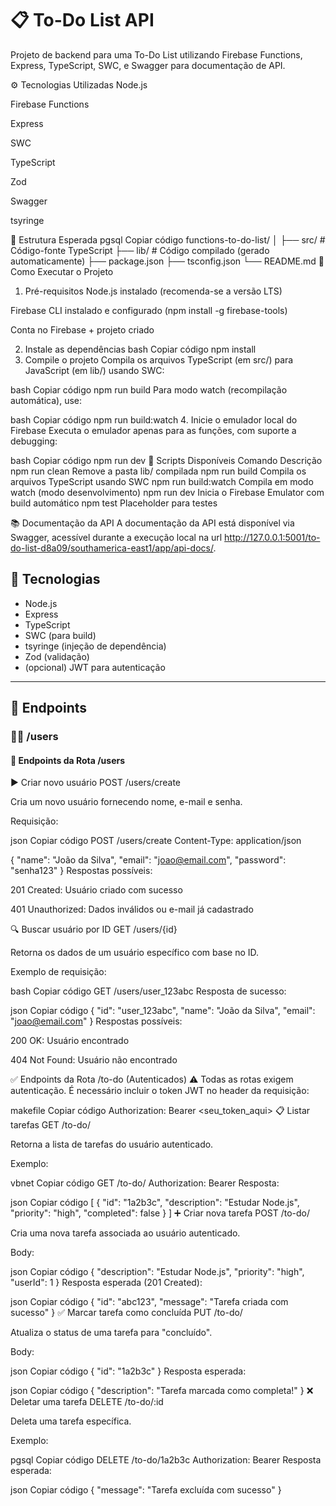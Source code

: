 # 📋 To-Do List API

Projeto de backend para uma To-Do List utilizando Firebase Functions, Express, TypeScript, SWC, e Swagger para documentação de API.

⚙️ Tecnologias Utilizadas
Node.js

Firebase Functions

Express

SWC

TypeScript

Zod

Swagger

tsyringe

📁 Estrutura Esperada
pgsql
Copiar código
functions-to-do-list/
│
├── src/               # Código-fonte TypeScript
├── lib/               # Código compilado (gerado automaticamente)
├── package.json
├── tsconfig.json
└── README.md
🚀 Como Executar o Projeto
1. Pré-requisitos
Node.js instalado (recomenda-se a versão LTS)

Firebase CLI instalado e configurado (npm install -g firebase-tools)

Conta no Firebase + projeto criado

2. Instale as dependências
bash
Copiar código
npm install
3. Compile o projeto
Compila os arquivos TypeScript (em src/) para JavaScript (em lib/) usando SWC:

bash
Copiar código
npm run build
Para modo watch (recompilação automática), use:

bash
Copiar código
npm run build:watch
4. Inicie o emulador local do Firebase
Executa o emulador apenas para as funções, com suporte a debugging:

bash
Copiar código
npm run dev
🧹 Scripts Disponíveis
Comando	Descrição
npm run clean	Remove a pasta lib/ compilada
npm run build	Compila os arquivos TypeScript usando SWC
npm run build:watch	Compila em modo watch (modo desenvolvimento)
npm run dev	Inicia o Firebase Emulator com build automático
npm test	Placeholder para testes

📚 Documentação da API
A documentação da API está disponível via Swagger, acessível durante a execução local na url http://127.0.0.1:5001/to-do-list-d8a09/southamerica-east1/app/api-docs/.

## 🚀 Tecnologias

- Node.js
- Express
- TypeScript
- SWC (para build)
- tsyringe (injeção de dependência)
- Zod (validação)
- (opcional) JWT para autenticação

---

## 📂 Endpoints

### 🧑‍💼 /users

#### 📌 Endpoints da Rota /users
▶️ Criar novo usuário
POST /users/create

Cria um novo usuário fornecendo nome, e-mail e senha.

Requisição:

json
Copiar código
POST /users/create
Content-Type: application/json

{
  "name": "João da Silva",
  "email": "joao@email.com",
  "password": "senha123"
}
Respostas possíveis:

201 Created: Usuário criado com sucesso

401 Unauthorized: Dados inválidos ou e-mail já cadastrado

🔍 Buscar usuário por ID
GET /users/{id}

Retorna os dados de um usuário específico com base no ID.

Exemplo de requisição:

bash
Copiar código
GET /users/user_123abc
Resposta de sucesso:

json
Copiar código
{
  "id": "user_123abc",
  "name": "João da Silva",
  "email": "joao@email.com"
}
Respostas possíveis:

200 OK: Usuário encontrado

404 Not Found: Usuário não encontrado

✅ Endpoints da Rota /to-do (Autenticados)
⚠️ Todas as rotas exigem autenticação. É necessário incluir o token JWT no header da requisição:

makefile
Copiar código
Authorization: Bearer <seu_token_aqui>
📋 Listar tarefas
GET /to-do/

Retorna a lista de tarefas do usuário autenticado.

Exemplo:

vbnet
Copiar código
GET /to-do/
Authorization: Bearer <token>
Resposta:

json
Copiar código
[
  {
    "id": "1a2b3c",
    "description": "Estudar Node.js",
    "priority": "high",
    "completed": false
  }
]
➕ Criar nova tarefa
POST /to-do/

Cria uma nova tarefa associada ao usuário autenticado.

Body:

json
Copiar código
{
  "description": "Estudar Node.js",
  "priority": "high",
  "userId": 1
}
Resposta esperada (201 Created):

json
Copiar código
{
  "id": "abc123",
  "message": "Tarefa criada com sucesso"
}
✅ Marcar tarefa como concluída
PUT /to-do/

Atualiza o status de uma tarefa para "concluído".

Body:

json
Copiar código
{
  "id": "1a2b3c"
}
Resposta esperada:

json
Copiar código
{
  "description": "Tarefa marcada como completa!"
}
❌ Deletar uma tarefa
DELETE /to-do/:id

Deleta uma tarefa específica.

Exemplo:

pgsql
Copiar código
DELETE /to-do/1a2b3c
Authorization: Bearer <token>
Resposta esperada:

json
Copiar código
{
  "message": "Tarefa excluída com sucesso"
}
